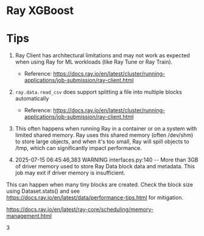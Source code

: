 # Ray XGBoost


# Tips
1. Ray Client has architectural limitations and may not work as expected when using Ray for ML workloads (like Ray Tune or Ray Train).
   - Reference: https://docs.ray.io/en/latest/cluster/running-applications/job-submission/ray-client.html

2. `ray.data.read_csv` does support splitting a file into multiple blocks automatically
   - Reference: https://docs.ray.io/en/latest/cluster/running-applications/job-submission/ray-client.html
  
3. This often happens when running Ray in a container or on a system with limited shared memory. Ray uses this shared memory (often /dev/shm) to store large objects, and when it's too small, Ray will spill objects to /tmp, which can significantly impact performance.

4. 2025-07-15 06:45:46,383	WARNING interfaces.py:140 -- More than 3GB of driver memory used to store Ray Data block data and metadata. This job may exit if driver memory is insufficient.

This can happen when many tiny blocks are created. Check the block size using Dataset.stats() and see https://docs.ray.io/en/latest/data/performance-tips.html for mitigation.

https://docs.ray.io/en/latest/ray-core/scheduling/memory-management.html

3
